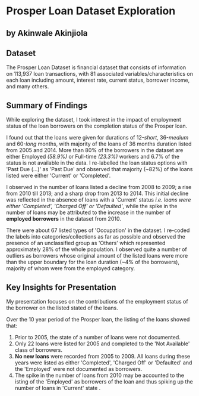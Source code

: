 # Prosper Loan Dataset Exploration
## by Akinwale Akinjiola


## Dataset

The Prosper Loan Dataset is financial dataset that consists of information on 113,937 loan transactions, with 81 associated variables/characteristics on each loan including amount, interest rate, current status, borrower income, and many others.

## Summary of Findings

While exploring the dataset, I took interest in the impact of employment status of the loan borrowers on the completion status of the Prosper loan.

I found out that the loans were given for durations of 12-<em>short</em>, 36-<em>medium</em> and 60-<em>long</em> months, with majority of the loans of 36 months duration listed from 2005 and 2014. More than 80% of the borrowers in the dataset are either Employed <em>(58.9%)</em> or Full-time <em>(23.3%)</em> workers and 6.7% of the status is not available in the data. I re-labelled the loan status options with 'Past Due (...)' as 'Past Due' and observed that majority (~82%) of the loans listed were either 'Current' or 'Completed'.

I observed in the number of loans listed a decline from 2008 to 2009; a rise from 2010 till 2013; and a sharp drop from 2013 to 2014. This initial decline was reflected in the absence of loans with a 'Current' status <em>i.e. loans were either 'Completed', 'Charged Off' or 'Defaulted'</em>, while the spike in the number of loans may be attributed to the increase in the number of **employed borrowers** in the dataset from 2010.

There were about 67 listed types of 'Occupation' in the dataset. I re-coded the labels into categories/collections as far as possible and observed the presence of an unclassified group as 'Others' which represented approximately 28% of the whole population. I observed quite a number of outliers as borrowers whose original amount of the listed loans were more than the upper boundary for the loan duration (~4% of the borrowers), majority of whom were from the employed category.


## Key Insights for Presentation
My presentation focuses on the contributions of the employment status of the borrower on the listed stated of the loans.

Over the 10 year period of the Prosper loan, the listing of the loans showed that:

1. Prior to 2005, the state of a number of loans were not documented.
2. Only 22 loans were listed for 2005 and completed to the 'Not Available' class of borrowers.
3. **No new loans** were recorded from 2005 to 2009. All loans during these years were listed as either 'Completed', 'Charged Off' or 'Defaulted' and the 'Employed' were not documented as borrowers.
4. The spike in the number of loans from 2010 may be accounted to the isting of the 'Employed' as borrowers of the loan and thus spiking up the number of loans in 'Current' state .
